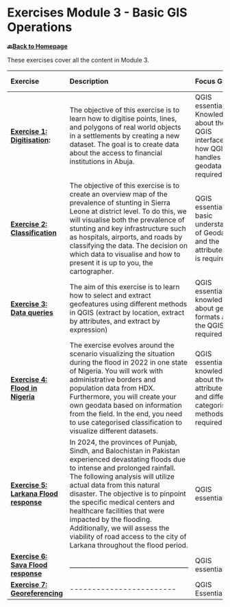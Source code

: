 # Exercises Module 3 - Basic GIS Operations

__🔙[Back to Homepage](/content/intro.md)__

These exercises cover all the content in Module 3.


| Exercise| Description |Focus Group|Estimated time| 
| :-------------------- | :----------------- |:----------------- |:----------------- |
| __[Exercise 1: Digitisation](/content/Modul_3/en_qgis_digitalisation_ex2.md):__ | The objective of this exercise is to learn how to digitise points, lines, and polygons of real world objects in a settlements by creating a new dataset. The goal is to create data about the access to financial institutions in Abuja. | QGIS essentials, Knowledge about the QGIS interface and how QGIS handles geodata is required | 3 hours | 
| __[Exercise 2: Classification](/content/Modul_3/en_qgis_classification_ex1.md)__ | The objective of this exercise is to create an overview map of the prevalence of stunting in Sierra Leone at district level. To do this, we will visualise both the prevalence of stunting and key infrastructure such as hospitals, airports, and roads by classifying the data. The decision on which data to visualise and how to present it is up to you, the cartographer. | QGIS essentials; A basic understanding of Geodata and the attribute table is required. | 3 hours | 
| __[Exercise 3: Data queries](/content/Modul_3/en_qgis_data_queries_ex1.md)__ |  The aim of this exercise is to learn how to select and extract geofeatures using different methods in QGIS (extract by location, extract by attributes, and extract by expression)  | QGIS essentials, knowledge about geodata formats and the QGIS is required | 60 minutes  |
| __[Exercise 4: Flood in Nigeria](/content/Modul_3/en_qgis_modul_3_ex1.md)__| The exercise evolves around the scenario visualizing the situation during the flood in 2022 in one state of  Nigeria. You will work with administrative borders and population data from HDX.  Furthermore, you will create your own geodata based on information from the field. In the end, you need to use categorised classification to visualize different datasets. | QGIS essentials, knowledge about the attribute table and different categorisation methods is required | 4 hours | 
| __[Exercise 5: Larkana Flood response](/content/Modul_3/en_qgis_module_3_ex2.md)__| In 2024, the provinces of Punjab, Sindh, and Balochistan in Pakistan experienced devastating floods due to intense and prolonged rainfall. The following analysis will utilize actual data from this natural disaster. The objective is to pinpoint the specific medical centers and healthcare facilities that were impacted by the flooding. Additionally, we will assess the viability of road access to the city of Larkana throughout the flood period. | QGIS essentials | 3 hours | 
| __[Exercise 6: Sava Flood response](/content/Modul_3/en_qgis_modul_3_ex3_madagascar.md)__ | ______________________________________ | QGIS essentials | 3 hours | 
| __[Exercise 7: Georeferencing](/content/Modul_3/en_module_3_ex_5_georeferencing.md)__ | ------------------------ | QGIS Essentials | ~90 minutes |
